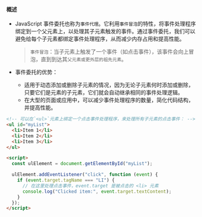 #### 概述

- JavaScript 事件委托也称为`事件代理`。它利用`事件冒泡`的特性，将事件处理程序绑定到一个父元素上，以处理其子元素触发的事件。通过事件委托，我们可以避免给每个子元素都绑定事件处理程序，从而减少内存占用和提高性能。

  > `事件冒泡`：当子元素上触发了一个事件（如点击事件），该事件会向上冒泡，直到到达其`父元素或更外层的祖先元素`。

- 事件委托的优势：
  - 适用于动态添加或删除子元素的情况，因为无论子元素何时添加或删除，只要它们是元素的子元素，它们就会自动继承相同的事件处理逻辑。
  - 在大型的页面或应用中，可以减少事件处理程序的数量，简化代码结构，并提高性能。

```html
<!-- 可以在`<ul>`元素上绑定一个点击事件处理程序，来处理所有子元素的点击事件： -->
<ul id="myList">
  <li>Item 1</li>
  <li>Item 2</li>
  <li>Item 3</li>
</ul>

<script>
  const ulElement = document.getElementById("myList");

  ulElement.addEventListener("click", function (event) {
    if (event.target.tagName === "LI") {
      // 在这里处理点击事件，event.target 是被点击的 <li> 元素
      console.log("Clicked item:", event.target.textContent);
    }
  });
</script>
```
